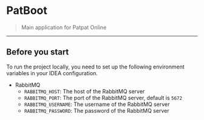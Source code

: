 # PatBoot

> Main application for Patpat Online

---

## Before you start

To run the project locally, you need to set up the following environment variables in your IDEA configuration.

- RabbitMQ
    - `RABBITMQ_HOST`: The host of the RabbitMQ server
    - `RABBITMQ_PORT`: The port of the RabbitMQ server, default is `5672`
    - `RABBITMQ_USERNAME`: The username of the RabbitMQ server
    - `RABBITMQ_PASSWORD`: The password of the RabbitMQ server
